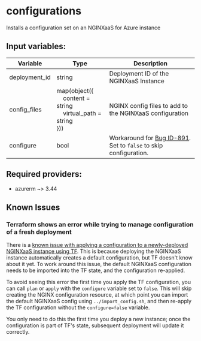 configurations
==============

Installs a configuration set on an NGINXaaS for Azure instance

Input variables:
----------------

| Variable      | Type     | Description                                                    |
| ------------- | -------- | -------------------------------------------------------------- |
| deployment_id | string   | Deployment ID of the NGINXaaS Instance                         |
| config_files  | map(object({<br>&nbsp;&nbsp;&nbsp;&nbsp;content = string<br>&nbsp;&nbsp;&nbsp;&nbsp;virtual_path = string<br>})) | NGINX config files to add to the NGINXaaS configuration |
| configure     | bool     | Workaround for [Bug ID-891](https://docs.nginx.com/nginxaas/azure/known-issues/#i-classfa-solid-fa-bug-stylecolore4002bi-terraform-shows-an-error-while-trying-to-manage-configuration-of-a-fresh-deployment-id-891). Set to `false` to skip configuration. |


Required providers:
-------------------

- azurerm ~> 3.44

Known Issues
------------

### Terraform shows an error while trying to manage configuration of a fresh deployment
There is a [known issue with applying a configuration to a newly-deployed
NGINXaaS instance using TF](https://docs.nginx.com/nginxaas/azure/known-issues/#i-classfa-solid-fa-bug-stylecolore4002bi-terraform-shows-an-error-while-trying-to-manage-configuration-of-a-fresh-deployment-id-891).
This is because deploying the NGINXaaS instance automatically creates a default
configuration, but TF doesn't know about it yet. To work around this issue,
the default NGINXaaS configuration needs to be imported into the TF state, and
the configuration re-applied.

To avoid seeing this error the first time you apply the TF configuration, you
can call `plan` or `apply` with the `configure` variable set to `false`. This
will skip creating the NGINX configuration resource, at which point you can
import the default NGINXaaS config using `../import_config.sh`, and then re-apply
the TF configuration without the `configure=false` variable.

You only need to do this the first time you deploy a new instance; once the
configuration is part of TF's state, subsequent deployment will update it
correctly.